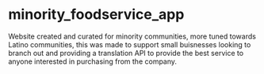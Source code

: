 # minority_foodservice_app
Website created and curated for minority communities, more tuned towards Latino communities, this was made to support small buisnesses looking to branch out and providing a translation API to provide the best service to anyone interested in purchasing from the company. 
